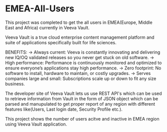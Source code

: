 # EMEA-All-Users
 This project was completed to get the all users in EMEA(Europe, Middle East and Africa) currently in Veeva Vault.
 
 Veeva Vault is a true cloud enterprise content management platform and suite of applications specifically built for life sciences.
 
BENEFITS: 
-> Always current: 
   Veeva is constantly innovating and delivering new IQ/OQ validated releases so you never get stuck on old software.
-> High performance: 
   Performance is continuously monitored and optimized to ensure everyone’s applications stay high performance.
-> Zero footprint: 
   No software to install, hardware to maintain, or costly upgrades.
-> Serves companies large and small: 
   Subscriptions scale up or down to fit any size business.
   
   The developer site of Veeva Vault lets us use REST API's which can be used to retrieve information from Vault in the form of JSON object which can be parsed and manupulated to 
   get proper report of any region with different features like(Users, Last login date, Security Profile etc.).
   
   This project shows the number of users acitve and inactive in EMEA region using Veeva Vault application. 
